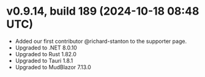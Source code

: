 # v0.9.14, build 189 (2024-10-18 08:48 UTC)
- Added our first contributor @richard-stanton to the supporter page.
- Upgraded to .NET 8.0.10
- Upgraded to Rust 1.82.0
- Upgraded to Tauri 1.8.1
- Upgraded to MudBlazor 7.13.0
